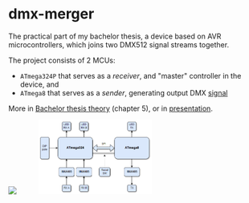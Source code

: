 # dmx-merger

The practical part of my bachelor thesis, a device based on AVR microcontrollers, which joins two DMX512 signal streams together.

The project consists of 2 MCUs:
- `ATmega324P` that serves as a *receiver*, and "master" controller in the device, and
- `ATmega8` that serves as a *sender*, generating output DMX <u>signal</u>

More in [Bachelor thesis theory](BP_Timko_final2.pdf) (chapter 5), or in [presentation](BP_prezentacia.pdf).
<br>
<p float="left">
  <img src="device.png" width="50%" />
  &nbsp; &nbsp; &nbsp; &nbsp; &nbsp;
  <img src="diagram.png" width="45%" /> 
</p>
